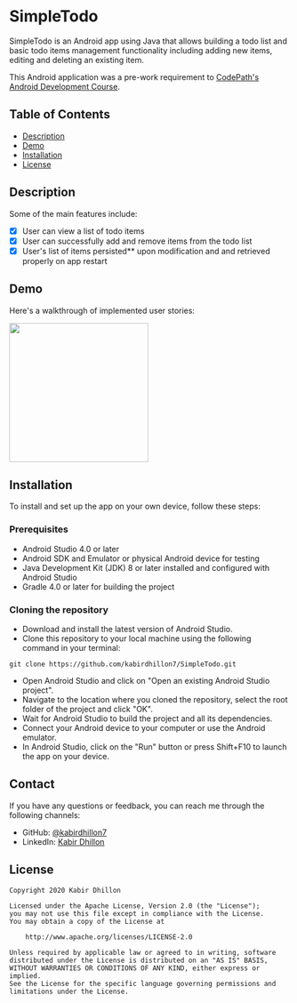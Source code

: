 # SimpleTodo

SimpleTodo is an Android app using Java that allows building a todo list and basic todo items management functionality including adding new items, editing and deleting an existing item.

This Android application was a pre-work requirement to [CodePath's](https://www.codepath.org) [Android Development Course](https://www.codepath.org/courses/android-development).

## Table of Contents

- [Description](#description)
- [Demo](#demo)
- [Installation](#installation)
- [License](#license)

## Description

Some of the main features include:
* [X] User can view a list of todo items
* [X] User can successfully add and remove items from the todo list
* [X] User's list of items persisted** upon modification and and retrieved properly on app restart

## Demo

Here's a walkthrough of implemented user stories:

<img src="walkthrough.gif" width=250><br>

## Installation

To install and set up the app on your own device, follow these steps:

### Prerequisites
- Android Studio 4.0 or later
- Android SDK and Emulator or physical Android device for testing
- Java Development Kit (JDK) 8 or later installed and configured with Android Studio
- Gradle 4.0 or later for building the project

### Cloning the repository

- Download and install the latest version of Android Studio.
- Clone this repository to your local machine using the following command in your terminal:
```
git clone https://github.com/kabirdhillon7/SimpleTodo.git
```
- Open Android Studio and click on "Open an existing Android Studio project".
- Navigate to the location where you cloned the repository, select the root folder of the project and click "OK".
- Wait for Android Studio to build the project and all its dependencies.
- Connect your Android device to your computer or use the Android emulator.
- In Android Studio, click on the "Run" button or press Shift+F10 to launch the app on your device.

## Contact

If you have any questions or feedback, you can reach me through the following channels:

- GitHub: [@kabirdhillon7](https://github.com/kabirdhillon7)
- LinkedIn: [Kabir Dhillon](https://www.linkedin.com/in/kabirdhillon/)

## License

    Copyright 2020 Kabir Dhillon

    Licensed under the Apache License, Version 2.0 (the "License");
    you may not use this file except in compliance with the License.
    You may obtain a copy of the License at

        http://www.apache.org/licenses/LICENSE-2.0

    Unless required by applicable law or agreed to in writing, software
    distributed under the License is distributed on an "AS IS" BASIS,
    WITHOUT WARRANTIES OR CONDITIONS OF ANY KIND, either express or implied.
    See the License for the specific language governing permissions and
    limitations under the License.
